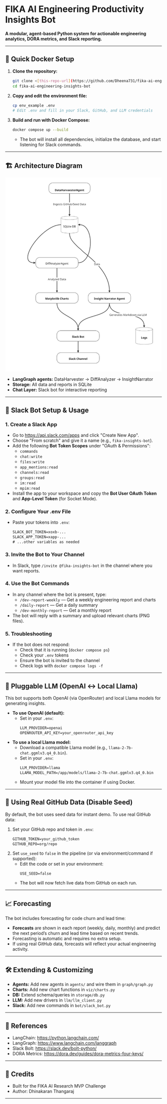 # FIKA AI Engineering Productivity Insights Bot

**A modular, agent-based Python system for actionable engineering analytics, DORA metrics, and Slack reporting.**

---

## 🚀 Quick Docker Setup

1. **Clone the repository:**
   ```sh
   git clone <[this-repo-url](https://github.com/Dheena731/fika-ai-engineering-insights-bot.git)>
   cd fika-ai-engineering-insights-bot
   ```
2. **Copy and edit the environment file:**
   ```sh
   cp env_example .env
   # Edit .env and fill in your Slack, GitHub, and LLM credentials
   ```
3. **Build and run with Docker Compose:**
   ```sh
   docker compose up --build
   ```
   - The bot will install all dependencies, initialize the database, and start listening for Slack commands.

---

## 🏗️ Architecture Diagram

![Architecture Diagram](Flowchart%20(1).jpg)

- **LangGraph agents:** DataHarvester → DiffAnalyzer → InsightNarrator
- **Storage:** All data and reports in SQLite
- **Chat Layer:** Slack bot for interactive reporting

---

## 🤖 Slack Bot Setup & Usage

### 1. **Create a Slack App**
- Go to https://api.slack.com/apps and click "Create New App".
- Choose "From scratch" and give it a name (e.g., `fika-insights-bot`).
- Add the following **Bot Token Scopes** under "OAuth & Permissions":
  - `commands`
  - `chat:write`
  - `files:write`
  - `app_mentions:read`
  - `channels:read`
  - `groups:read`
  - `im:read`
  - `mpim:read`
- Install the app to your workspace and copy the **Bot User OAuth Token** and **App-Level Token** (for Socket Mode).

### 2. **Configure Your .env File**
- Paste your tokens into `.env`:
  ```env
  SLACK_BOT_TOKEN=xoxb-...
  SLACK_APP_TOKEN=xapp-...
  # ...other variables as needed
  ```

### 3. **Invite the Bot to Your Channel**
- In Slack, type `/invite @fika-insights-bot` in the channel where you want reports.

### 4. **Use the Bot Commands**
- In any channel where the bot is present, type:
  - `/dev-report-weekly` — Get a weekly engineering report and charts
  - `/daily-report` — Get a daily summary
  - `/dev-monthly-report` — Get a monthly report
- The bot will reply with a summary and upload relevant charts (PNG files).

### 5. **Troubleshooting**
- If the bot does not respond:
  - Check that it is running (`docker compose ps`)
  - Check your `.env` tokens
  - Ensure the bot is invited to the channel
  - Check logs with `docker compose logs -f`

---

## 🧠 Pluggable LLM (OpenAI ↔ Local Llama)

This bot supports both OpenAI (via OpenRouter) and local Llama models for generating insights.

- **To use OpenAI (default):**
  - Set in your `.env`:
    ```env
    LLM_PROVIDER=openai
    OPENROUTER_API_KEY=your_openrouter_api_key
    ```
- **To use a local Llama model:**
  - Download a compatible Llama model (e.g., `llama-2-7b-chat.ggmlv3.q4_0.bin`).
  - Set in your `.env`:
    ```env
    LLM_PROVIDER=llama
    LLAMA_MODEL_PATH=/app/models/llama-2-7b-chat.ggmlv3.q4_0.bin
    ```
  - Mount your model file into the container if using Docker.

---

## 🔄 Using Real GitHub Data (Disable Seed)

By default, the bot uses seed data for instant demo. To use real GitHub data:

1. Set your GitHub repo and token in `.env`:
   ```env
   GITHUB_TOKEN=your_github_token
   GITHUB_REPO=org/repo
   ```
2. Set `use_seed` to `false` in the pipeline (or via environment/command if supported):
   - Edit the code or set in your environment:
     ```env
     USE_SEED=false
     ```
   - The bot will now fetch live data from GitHub on each run.

---

## 📈 Forecasting

The bot includes forecasting for code churn and lead time:
- **Forecasts** are shown in each report (weekly, daily, monthly) and predict the next period’s churn and lead time based on recent trends.
- Forecasting is automatic and requires no extra setup.
- If using real GitHub data, forecasts will reflect your actual engineering activity.

---

## 🛠️ Extending & Customizing
- **Agents:** Add new agents in `agents/` and wire them in `graph/graph.py`
- **Charts:** Add new chart functions in `viz/charts.py`
- **DB:** Extend schema/queries in `storage/db.py`
- **LLM:** Add new drivers in `llm/llm_client.py`
- **Slack:** Add new commands in `bot/slack_bot.py`

---

## 📝 References
- LangChain: https://python.langchain.com/
- LangGraph: https://www.langchain.com/langgraph
- Slack Bolt: https://slack.dev/bolt-python/
- DORA Metrics: https://dora.dev/guides/dora-metrics-four-keys/

---

## 👥 Credits
- Built for the FIKA AI Research MVP Challenge
- Author: Dhinakaran Thangaraj
---


